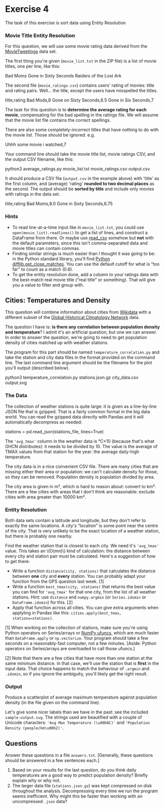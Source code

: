 # Exercise 4

The task of this exercise is sort data using Entity Resolution

### Movie Title Entity Resolution

For this question, we will use some movie rating data derived from the [MovieTweetings](https://github.com/sidooms/MovieTweetings) data set.

The first thing you're given (`movie_list.txt` in the ZIP file) is a list of movie titles, one per line, like this:

Bad Moms
Gone in Sixty Seconds
Raiders of the Lost Ark

The second file (`movie_ratings.csv`) contains users' rating of movies: title and rating pairs. Well… the title, except the users have misspelled the titles.

title,rating
Bad Mods,8
Gone on Sixty Seconds,6.5
Gone in Six Seconds,7

The task for this question is to **determine the average rating for each movie**, compensating for the bad spelling in the ratings file. We will assume that the movie list file contains the correct spellings.

There are also some completely-incorrect titles that have nothing to do with the movie list. Those should be ignored. e.g.

Uhhh some movie i watched,7

Your command line should take the movie title list, movie ratings CSV, and the output CSV filename, like this:

python3 average\_ratings.py movie\_list.txt movie\_ratings.csv output.csv

It should produce a CSV file (`output.csv` in the example above) with 'title' as the first column, and (average) 'rating' **rounded to two decimal places** as the second. The output should be **sorted by title** and include only movies with ratings in the data set.

title,rating
Bad Moms,8.0
Gone in Sixty Seconds,6.75

### Hints

*   To read line-at-a-time input like in `movie_list.txt`, you could use `open(movie_list).readlines()` to get a list of lines, and construct a DataFrame from there. Or maybe use [read\_csv](http://pandas.pydata.org/pandas-docs/stable/generated/pandas.read_csv.html) somehow but **not** with the default parameters, since this isn't comma-separated data and movie titles can contain commas.
*   Finding similar strings is much easier than I thought it was going to be: in the Python standard library, you'll find [Python difflib.get\_close\_matches](https://docs.python.org/3/library/difflib.html#difflib.get_close_matches). You can use the default cutoff for what is “too far” to count as a match (0.6).
*   To get the entity resolution done, add a column to your ratings data with the best-match real movie title (“real title” or something). That will give you a value to filter and group with.

Cities: Temperatures and Density
--------------------------------

This question will combine information about cities from [Wikidata](https://www.wikidata.org/wiki/Q24639) with a different subset of the [Global Historical Climatology Network](https://www.ncdc.noaa.gov/data-access/land-based-station-data/land-based-datasets/global-historical-climatology-network-ghcn) data.

The question I have is: **is there any correlation between population density and temperature**? I admit it's an artificial question, but one we can answer. In order to answer the question, we're going to need to get population density of cities matched up with weather stations.

The program for this part should be named `temperature_correlation.py` and take the station and city data files in the format provided on the command line. The last command line argument should be the filename for the plot you'll output (described below).

python3 temperature\_correlation.py stations.json.gz city\_data.csv output.svg

### The Data

The collection of weather stations is quite large: it is given as a line-by-line JSON file that is gzipped. That is a fairly common format in the big data world. You can read the gzipped data directly with Pandas and it will automatically decompress as needed:

stations = pd.read\_json(stations\_file, lines=True)

The `'avg_tmax'` column in the weather data is °C×10 (because that's what GHCN distributes): it needs to be divided by 10. The value is the average of TMAX values from that station for the year: the average daily-high temperature.

The city data is in a nice convenient CSV file. There are many cities that are missing either their area or population: we can't calculate density for those, so they can be removed. Population density is population divided by area.

The city area is given in m², which is hard to reason about: convert to km². There are a few cities with areas that I don't think are reasonable: exclude cities with area greater than 10000 km².

### Entity Resolution

Both data sets contain a latitude and longitude, but they don't refer to exactly the same locations. A city's “location” is some point near the centre of the city. That is very unlikely to be the exact location of a weather station, but there is probably one nearby.

Find the weather station that is closest to each city. We need it's `'avg_tmax'` value. This takes an \\(O(mn)\\) kind of calculation: the distance between every city and station pair must be calculated. Here's a suggestion of how to get there:

*   Write a function `distance(city, stations)` that calculates the distance between **one** city and **every** station. You can probably adapt your function from the GPS question last week. \[1\]
*   Write a function `best_tmax(city, stations)` that returns the best value you can find for `'avg_tmax'` for that one city, from the list of all weather stations. Hint: use `distance` and `numpy.argmin` (or `Series.idxmin` or `DataFrame.idxmin`) for this. \[2\]
*   Apply that function across all cities. You can give extra arguments when applyling in Pandas like this: `cities.apply(best_tmax, stations=stations)`.

\[1\] When working on the collection of stations, make sure you're using Python operators on Series/arrays or [NumPy ufuncs](https://docs.scipy.org/doc/numpy/reference/ufuncs.html#math-operations), which are much faster than `DataFrame.apply` or `np.vectorize`. Your program should take a few seconds on a reasonably-fast computer, not a few minutes. \[Aside: Python operators on Series/arrays are overloaded to call those ufuncs.\]

\[2\] Note that there are a few cities that have more than one station at the same minimum distance. In that case, we'll use the station that is **first** in the input data. That choice happens to match the behaviour of `.argmin` and `.idxmin`, so if you ignore the ambiguity, you'll likely get the right result.

### Output

Produce a scatterplot of average maximum temperature against population density (in the file given on the command line).

Let's give some nicer labels than we have in the past: see the included `sample-output.svg`. The strings used are beautified with a couple of Unicode characters: `'Avg Max Temperature (\u00b0C)'` and `'Population Density (people/km\u00b2)'`.

Questions
---------

Answer these questions in a file `answers.txt`. \[Generally, these questions should be answered in a few sentences each.\]

1.  Based on your results for the last question, do you think daily temperatures are a good way to predict population density? Briefly explain why or why not.
2.  The larger data file (`stations.json.gz`) was kept compressed on disk throughout the analysis. Decompressing every time we run the program seems inefficient. Why might this be faster than working with an uncompressed `.json` data?
 
